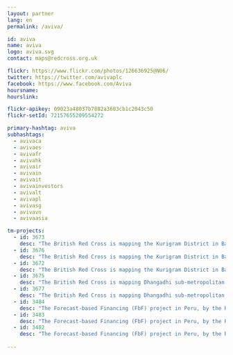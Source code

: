 ```yaml
---
layout: partner
lang: en
permalink: /aviva/

id: aviva
name: aviva
logo: aviva.svg
contact: maps@redcross.org.uk

flickr: https://www.flickr.com/photos/126636925@N06/
twitter: https://twitter.com/avivaplc
facebook: https://www.facebook.com/Aviva
hoursname:
hourslink:

flickr-apikey: 09023a48037b7882a3683cb1c2043c50
flickr-setId: 72157655209554272

primary-hashtag: aviva
subhashtags:
  - avivaca
  - avivaes
  - avivafr
  - avivahk
  - avivair
  - avivain
  - avivait
  - avivainvestors
  - avivalt
  - avivapl
  - avivasg
  - avivavn
  - avivaasia

tm-projects:
  - id: 3673
    desc: "The British Red Cross is mapping the Kurigram District in Bangladesh as part of a Vulnerability to Resilence (V2R) project. The V2R project was designed to replicate and build on a successful resilience program implemented by Bangladesh Red Crescent Society (BDCRS) to implement disaster risk reduction activities to enhance resilience to future floods. A midline survey is about to be conducted across 30 communities. Data will be used to measure change throughout, and at the end of, the project. The project aims to improve health as a consequence of accessing safe and sustainable water and improve hygiene and sanitation practices."
  - id: 3676
    desc: "The British Red Cross is mapping the Kurigram District in Bangladesh as part of a Vulnerability to Resilence (V2R) project. The V2R project was designed to replicate and build on a successful resilience program implemented by Bangladesh Red Crescent Society (BDCRS) to implement disaster risk reduction activities to enhance resilience to future floods. A midline survey is about to be conducted across 30 communities. Data will be used to measure change throughout, and at the end of, the project. The project aims to improve health as a consequence of accessing safe and sustainable water and improve hygiene and sanitation practices."
  - id: 3672
    desc: "The British Red Cross is mapping the Kurigram District in Bangladesh as part of a Vulnerability to Resilence (V2R) project. The V2R project was designed to replicate and build on a successful resilience program implemented by Bangladesh Red Crescent Society (BDCRS) to implement disaster risk reduction activities to enhance resilience to future floods. A midline survey is about to be conducted across 30 communities. Data will be used to measure change throughout, and at the end of, the project. The project aims to improve health as a consequence of accessing safe and sustainable water and improve hygiene and sanitation practices."
  - id: 3675
    desc: "The British Red Cross is mapping Dhangadhi sub-metropolitan city in Far-Western Nepal as part of the Strengthening Urban Resilience and Engagement (“SURE”) programme. The SURE programme builds on a programme implemented by the Nepal Red Cross (NRCS) from 2012 to 2015 to help the Kathmandu valley prepare for an earthquake, expanding to work in seven municipalities across three of Nepal’s major urban centres. A mobile phone-based survey is about to be undertaken including in Dhangadhi. Data will be used to measure change throughout and at the end of the programme. In addition, as part of urban assessments, this data will be used to create hazard maps with citizens and vulnerable communities."
  - id: 3677
    desc: "The British Red Cross is mapping Dhangadhi sub-metropolitan city and the surrounding areas in Far-Western Nepal as part of the Strengthening Urban Resilience and Engagement (“SURE”) programme. The SURE programme builds on a programme implemented by the Nepal Red Cross (NRCS) from 2012 to 2015 to help the Kathmandu valley prepare for an earthquake, expanding to work in seven municipalities across three of Nepal’s major urban centres. A mobile phone-based survey is about to be undertaken including in Dhangadhi. Data will be used to measure change throughout and at the end of the programme. In addition, as part of urban assessments, this data will be used to create hazard maps with citizens and vulnerable communities."
  - id: 3484
    desc: "The Forecast-based Financing (FbF) project in Peru, by the Red Cross Climate Centre, intends to support the vulnerable people of the Amazonas flood plain exposed to severe floods. Given the high risk of water vector-borne diseases and damage to houses, the Peruvian Red Cross with the support of the German Red Cross are developing a FbF mechanism, based on forecast information, to support families in a timely manner to conduct mitigation and preparedness actions to minimize these risks due to their vulnerability and exposure to floods. Exposure data is still a challenge, as existing maps do not show clearly where households are located, therefore having a map of the existing communities, will help us to analyse the extend of potential affectation based on historical data and it will allow us to prioritize in a more effective way the most exposed and vulnerable households."
  - id: 3483
    desc: "The Forecast-based Financing (FbF) project in Peru, by the Red Cross Climate Centre, intends to support the vulnerable people of the Amazonas flood plain exposed to severe floods. Given the high risk of water vector-borne diseases and damage to houses, the Peruvian Red Cross with the support of the German Red Cross are developing a FbF mechanism, based on forecast information, to support families in a timely manner to conduct mitigation and preparedness actions to minimize these risks due to their vulnerability and exposure to floods. Exposure data is still a challenge, as existing maps do not show clearly where households are located, therefore having a map of the existing communities, will help us to analyse the extend of potential affectation based on historical data and it will allow us to prioritize in a more effective way the most exposed and vulnerable households."
  - id: 3482
    desc: "The Forecast-based Financing (FbF) project in Peru, by the Red Cross Climate Centre, intends to support the vulnerable people of the Amazonas flood plain exposed to severe floods. Given the high risk of water vector-borne diseases and damage to houses, the Peruvian Red Cross with the support of the German Red Cross are developing a FbF mechanism, based on forecast information, to support families in a timely manner to conduct mitigation and preparedness actions to minimize these risks due to their vulnerability and exposure to floods. Exposure data is still a challenge, as existing maps do not show clearly where households are located, therefore having a map of the existing communities, will help us to analyse the extend of potential affectation based on historical data and it will allow us to prioritize in a more effective way the most exposed and vulnerable households."
    
---
```

